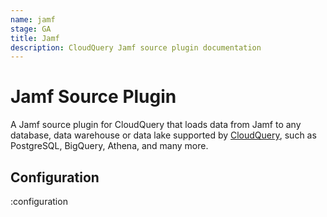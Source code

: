 ```yaml
---
name: jamf
stage: GA
title: Jamf
description: CloudQuery Jamf source plugin documentation
---
```


# Jamf Source Plugin

A Jamf source plugin for CloudQuery that loads data from Jamf to any database, data warehouse or data lake supported by [CloudQuery](https://www.cloudquery.io/), such as PostgreSQL, BigQuery, Athena, and many more.

## Configuration

:configuration
